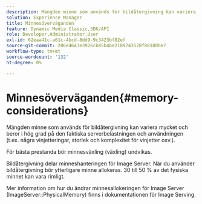 ```yaml
---
description: Mängden minne som används för bildåtergivning kan variera mycket och beror i hög grad på den faktiska serverbelastningen och användningen (t.ex. några vinjetteringar, storlek och komplexitet för vinjetter osv.).
solution: Experience Manager
title: Minnesöverväganden
feature: Dynamic Media Classic,SDK/API
role: Developer,Administrator,User
exl-id: 62eaa41c-a61c-4bcd-8dd9-9c3423bf82ef
source-git-commit: 206e4643e3926cb85b4be2189743578f88180be7
workflow-type: tm+mt
source-wordcount: '132'
ht-degree: 0%

---
```


# Minnesöverväganden{#memory-considerations}

Mängden minne som används för bildåtergivning kan variera mycket och beror i hög grad på den faktiska serverbelastningen och användningen (t.ex. några vinjetteringar, storlek och komplexitet för vinjetter osv.).

För bästa prestanda bör minnesväxling (växling) undvikas.

Bildåtergivning delar minneshanteringen för Image Server. När du använder bildåtergivning bör ytterligare minne allokeras. 30 till 50 % av det fysiska minnet kan vara rimligt.

Mer information om hur du ändrar minnesallokeringen för Image Server (ImageServer::PhysicalMemory) finns i dokumentationen för Image Serving.
